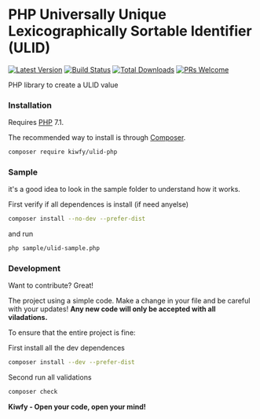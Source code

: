 # PHP Universally Unique Lexicographically Sortable Identifier (ULID)

[![Latest Version](https://img.shields.io/github/v/release/kiwfy/ulid-php.svg?style=flat-square)](https://github.com/kiwfy/ulid-php/releases)
[![Build Status](https://img.shields.io/github/workflow/status/kiwfy/ulid-php/CI?label=ci%20build&style=flat-square)](https://github.com/kiwfy/ulid-php/actions?query=workflow%3ACI)
[![Total Downloads](https://img.shields.io/packagist/dt/kiwfy/ulid-php.svg?style=flat-square)](https://packagist.org/packages/kiwfy/ulid-php)
[![PRs Welcome](https://img.shields.io/badge/PRs-welcome-brightgreen.svg?style=flat-square)](http://makeapullrequest.com)

PHP library to create a ULID value

### Installation

Requires [PHP](https://php.net) 7.1.

The recommended way to install is through [Composer](https://getcomposer.org/).

```sh
composer require kiwfy/ulid-php
```

### Sample

it's a good idea to look in the sample folder to understand how it works.

First verify if all dependences is install (if need anyelse)
```sh
composer install --no-dev --prefer-dist
```

and run
```sh
php sample/ulid-sample.php
```

### Development

Want to contribute? Great!

The project using a simple code.
Make a change in your file and be careful with your updates!
**Any new code will only be accepted with all viladations.**

To ensure that the entire project is fine:

First install all the dev dependences
```sh
composer install --dev --prefer-dist
```

Second run all validations
```sh
composer check
```

**Kiwfy - Open your code, open your mind!**

